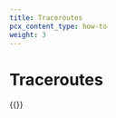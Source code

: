 ```yaml
---
title: Traceroutes
pcx_content_type: how-to
weight: 3
---
```


# Traceroutes

{{<render file="analytics/_traceroutes.md" withParameters="WAN">}}